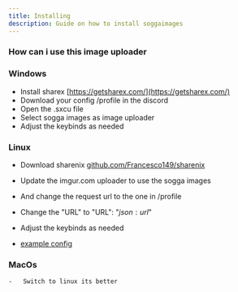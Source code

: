 ```yaml
---
title: Installing
description: Guide on how to install soggaimages
---
```


### How can i use this image uploader

### Windows

-   Install sharex [https://getsharex.com/](https://getsharex.com/)
-   Download your config /profile in the discord
-   Open the .sxcu file
-   Select sogga images as image uploader
-   Adjust the keybinds as needed

### Linux

-   Download sharenix [github.com/Francesco149/sharenix](https://github.com/Francesco149/sharenix)

-   Update the imgur.com uploader to use the sogga images
-   And change the request url to the one in /profile
-   Change the "URL" to "URL": "$json:url$"
-   Adjust the keybinds as needed
-   [example config](https://gist.github.com/SkyBlockDev/c717c68d19068d0c7bcc9d3cd500d189)

### MacOs

    -   Switch to linux its better

```

```
